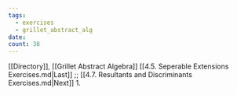 ```yaml
---
tags:
  - exercises
  - grillet_abstract_alg
date:
count: 38
---
```

[[Directory]], [[Grillet Abstract Algebra]]
[[4.5. Seperable Extensions Exercises.md|Last]] ;; [[4.7. Resultants and Discriminants Exercises.md|Next]]
1. 